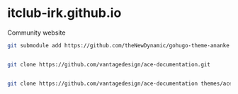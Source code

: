 # itclub-irk.github.io
Community website



```sh
git submodule add https://github.com/theNewDynamic/gohugo-theme-ananke themes/anank


git clone https://github.com/vantagedesign/ace-documentation.git


git clone https://github.com/vantagedesign/ace-documentation themes/ace-documentation
```
